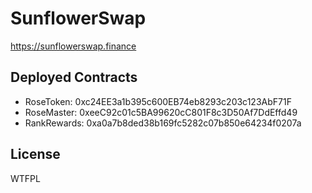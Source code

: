# SunflowerSwap

https://sunflowerswap.finance

## Deployed Contracts

- RoseToken: 0xc24EE3a1b395c600EB74eb8293c203c123AbF71F
- RoseMaster: 0xeeC92c01c5BA99620cC801F8c3D50Af7DdEffd49
- RankRewards: 0xa0a7b8ded38b169fc5282c07b850e64234f0207a

## License

WTFPL

